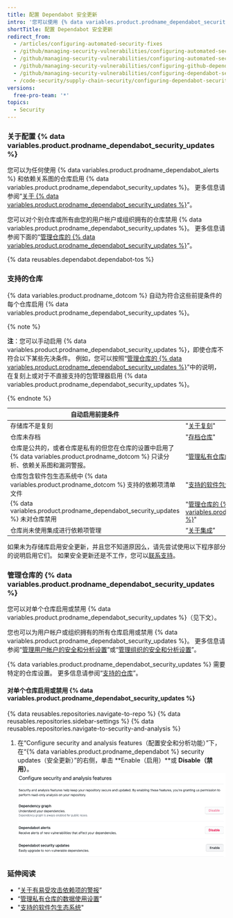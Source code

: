 ```yaml
---
title: 配置 Dependabot 安全更新
intro: '您可以使用 {% data variables.product.prodname_dependabot_security_updates %} 或手动拉取请求轻松地更新有漏洞的依赖项。'
shortTitle: 配置 Dependabot 安全更新
redirect_from:
  - /articles/configuring-automated-security-fixes
  - /github/managing-security-vulnerabilities/configuring-automated-security-fixes
  - /github/managing-security-vulnerabilities/configuring-automated-security-updates
  - /github/managing-security-vulnerabilities/configuring-github-dependabot-security-updates
  - /github/managing-security-vulnerabilities/configuring-dependabot-security-updates
  - /code-security/supply-chain-security/configuring-dependabot-security-updates
versions:
  free-pro-team: '*'
topics:
  - Security
---
```

<!--Marketing-LINK: From home page "Learn more about Dependabot".-->

### 关于配置 {% data variables.product.prodname_dependabot_security_updates %}

您可以为任何使用 {% data variables.product.prodname_dependabot_alerts %} 和依赖关系图的仓库启用 {% data variables.product.prodname_dependabot_security_updates %}。 更多信息请参阅“[关于 {% data variables.product.prodname_dependabot_security_updates %}](/github/managing-security-vulnerabilities/about-dependabot-security-updates)”。

您可以对个别仓库或所有由您的用户帐户或组织拥有的仓库禁用 {% data variables.product.prodname_dependabot_security_updates %}。 更多信息请参阅下面的“[管理仓库的 {% data variables.product.prodname_dependabot_security_updates %}](#managing-dependabot-security-updates-for-your-repositories)”。

{% data reusables.dependabot.dependabot-tos %}

### 支持的仓库

{% data variables.product.prodname_dotcom %} 自动为符合这些前提条件的每个仓库启用 {% data variables.product.prodname_dependabot_security_updates %}。

{% note %}

**注**：您可以手动启用 {% data variables.product.prodname_dependabot_security_updates %}，即使仓库不符合以下某些先决条件。 例如，您可以按照“[管理仓库的 {% data variables.product.prodname_dependabot_security_updates %}](#managing-dependabot-security-updates-for-your-repositories)”中的说明，在复刻上或对于不直接支持的包管理器启用 {% data variables.product.prodname_dependabot_security_updates %}。

{% endnote %}

| 自动启用前提条件                                                                                  | 更多信息                                                                                                                                       |
| ----------------------------------------------------------------------------------------- | ------------------------------------------------------------------------------------------------------------------------------------------ |
| 存储库不是复刻                                                                                   | "[关于复刻](/github/collaborating-with-issues-and-pull-requests/about-forks)"                                                                  |
| 仓库未存档                                                                                     | "[存档仓库](/github/creating-cloning-and-archiving-repositories/archiving-repositories)"                                                       |
| 仓库是公共的，或者仓库是私有的但您在仓库的设置中启用了 {% data variables.product.prodname_dotcom %} 只读分析、依赖关系图和漏洞警报。 | “[管理私有仓库的数据使用设置](/github/understanding-how-github-uses-and-protects-your-data/managing-data-use-settings-for-your-private-repository)”。    |
| 仓库包含软件包生态系统中 {% data variables.product.prodname_dotcom %} 支持的依赖项清单文件                      | "[支持的软件包生态系统](/github/visualizing-repository-data-with-graphs/about-the-dependency-graph#supported-package-ecosystems)"                    |
| {% data variables.product.prodname_dependabot_security_updates %} 未对仓库禁用                | "[管理仓库的 {% data variables.product.prodname_dependabot_security_updates %}](#managing-dependabot-security-updates-for-your-repositories)" |
| 仓库尚未使用集成进行依赖项管理                                                                           | “[关于集成](/github/customizing-your-github-workflow/about-integrations)”                                                                      |

如果未为存储库启用安全更新，并且您不知道原因么，请先尝试使用以下程序部分的说明启用它们。 如果安全更新还是不工作，您可以[联系支持](https://support.github.com/contact)。

### 管理仓库的 {% data variables.product.prodname_dependabot_security_updates %}

您可以对单个仓库启用或禁用 {% data variables.product.prodname_dependabot_security_updates %}（见下文）。

您也可以为用户帐户或组织拥有的所有仓库启用或禁用 {% data variables.product.prodname_dependabot_security_updates %}。 更多信息请参阅“[管理用户帐户的安全和分析设置](/github/setting-up-and-managing-your-github-user-account/managing-security-and-analysis-settings-for-your-user-account)”或“[管理组织的安全和分析设置](/organizations/keeping-your-organization-secure/managing-security-and-analysis-settings-for-your-organization)”。

{% data variables.product.prodname_dependabot_security_updates %} 需要特定的仓库设置。 更多信息请参阅“[支持的仓库](#supported-repositories)”。

#### 对单个仓库启用或禁用 {% data variables.product.prodname_dependabot_security_updates %}

{% data reusables.repositories.navigate-to-repo %}
{% data reusables.repositories.sidebar-settings %}
{% data reusables.repositories.navigate-to-security-and-analysis %}
1. 在“Configure security and analysis features（配置安全和分析功能）”下，在“{% data variables.product.prodname_dependabot %} security updates（安全更新）”的右侧，单击 **Enable（启用）**或 **Disable（禁用）**。 !["配置安全和分析功能"部分中启用 {% data variables.product.prodname_dependabot_security_updates %} 的按钮](/assets/images/help/repository/enable-dependabot-security-updates-button.png)

### 延伸阅读

- “[关于有易受攻击依赖项的警报](/code-security/supply-chain-security/about-alerts-for-vulnerable-dependencies)”
- “[管理私有仓库的数据使用设置](/github/understanding-how-github-uses-and-protects-your-data/managing-data-use-settings-for-your-private-repository)”
- "[支持的软件包生态系统](/github/visualizing-repository-data-with-graphs/about-the-dependency-graph#supported-package-ecosystems)"
